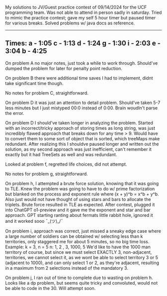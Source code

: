 My solutions to JV/Guest practice contest of 09/14/2024 for the UCF programming team. Was not able to attend in person sadly in saturday.
Tried to mimic the practice contest; gave my self 5 hour timer but paused timer for various breaks. Solved problems w/ java docs as reference.

----------------------------------------------------------------
Times:
a - 1:05
c - 1:13
d - 1:24
g - 1:30
i - 2:03
e - 3:04
b - 4:25
----------------------------------------------------------------
On problem A no major notes, just took a while to work through. Should've dumped the problem for later for penalty point reduction.

On problem B there were additional time saves I had to implement, didnt take significant time though.

No notes for problem C, straightforward.

On problem D it was just an attention to detail problem. Should've taken 5-7 less minutes but I just mistyped 00:0 instead of 0:00. Brain woudln't parse the error. 


On problem D I should've taken longer in analyzing the problem. Started with an incorrect/tricky approach of storing times as long string, was just incredibly flawed approach that breaks down for any time > 9. Would have to convert them to some sort of object that is sorted, which treeMaps make redundant. After realizing this I shouldve paused longer and written out the solution, as my second approach was just inefficient, can't remember it exactly but it had TreeSets as well and was redundant.

Looked at problem f, regretted life choices, did not attempt.

No notes for problem g, straightforward.

On problem h, I attempted a brute force solution, knowing that it was going to TLE. Knew the problem was going to have to do w/ prime factorization but blanked on the process and exponent rule where (x + y)^b = x^b + y^b. Also just would not have thought of using stars and bars to allocate the triplets. Brute force resulted in TLE as expected. After contest, plugged it into ChatGPT o1-preview and it gave me the exponent and star and bar approach. GPT starting ranting about fermats little rabbit hole, ignored it and it worked sooo ¯\_(ツ)_/¯

On problem i, approach was correct, just missed a sneaky edge case where a large number of soldiers can be obtained w/ selecting less than k territories, only staggered me for about 5 minutes, so no big time loss. Example:
k = 3, n = 5
n: 1, 2 , 3, 1000, 5
We'd like to have the 1000 man territory of course, but since we must select EXACTLY 3, non-adjacent, territories, we cannot select it, as we wont be able to select territory 3 or 5 (adjacent to 1000), and can only select 1 or 2, as they're adjacent, resulting in a maximum from 2 selections instead of the mandatory 3.

On problem j, I ran out of time to complete due to wasting on problem h. Looks like a dp problem, but seems quite tricky and convoluted, would not be able to code in the 30. Will attempt soon.